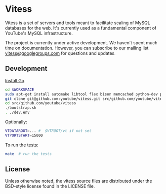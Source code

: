 Vitess
======

Vitess is a set of servers and tools meant to facilitate scaling of MySQL databases for the web.
It's currently used as a fundamental component of YouTube's MySQL infrastructure.

The project is currently under active development. We haven't spent much time on documentation.
However, you can subscribe to our mailing list vitess@googlegroups.com for questions and updates.

Development
-----------

[Install Go](http://golang.org/doc/install).

``` sh
cd $WORKSPACE
sudo apt-get install automake libtool flex bison memcached python-dev python-mysqldb libssl-dev g++
git clone git@github.com:youtube/vitess.git src/github.com/youtube/vitess
cd src/github.com/youtube/vitess
./bootstrap.sh
. ./dev.env
```

Optionally:

``` sh
VTDATAROOT=... #  $VTROOT/vt if not set
VTPORTSTART=15000
```

To run the tests:

``` sh
make  # run the tests
```

License
-------

Unless otherwise noted, the vitess source files are distributed
under the BSD-style license found in the LICENSE file.
